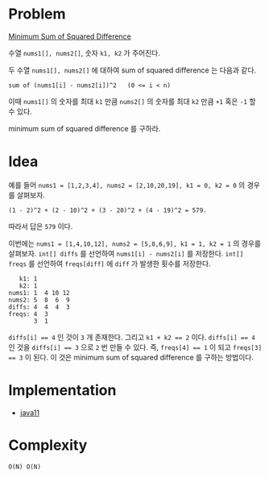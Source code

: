 # Problem

[Minimum Sum of Squared Difference](https://leetcode.com/problems/minimum-sum-of-squared-difference/)

수열 `nums1[], nums2[]`, 숫자 `k1, k2` 가 주어진다.

두 수열 `nums1[], nums2[]` 에 대하여 sum of squared difference 
는 다음과 같다. 

```
sum of (nums1[i] - nums2[i])^2   (0 <= i < n)
```

이때 `nums1[]` 의 숫자를 최대 `k1` 만큼 `nums2[]` 의 숫자를 최대 `k2`
만큼 `+1` 혹은 `-1` 할 수 있다.

minimum sum of squared difference 를 구하라.

# Idea

예를 들어 `nums1 = [1,2,3,4], nums2 = [2,10,20,19], k1 = 0, k2 = 0`
의 경우를 살펴보자.

```
(1 - 2)^2 + (2 - 10)^2 + (3 - 20)^2 + (4 - 19)^2 = 579.
```

따라서 답은 `579` 이다.

이번에는 `nums1 = [1,4,10,12], nums2 = [5,8,6,9], k1 = 1, k2 = 1`
의 경우를 살펴보자. `int[] diffs` 를 선언하여 `nums1[i] - nums2[i]` 
를 저장한다. `int[] freqs` 를 선언하여 `freqs[diff]` 에 `diff` 가
발생한 횟수를 저장한다.

```
   k1: 1
   k2: 1
nums1: 1  4 10 12
nums2: 5  8  6  9
diffs: 4  4  4  3
freqs: 4  3
       3  1 
```

`diffs[i] == 4` 인 것이 `3` 개 존재한다. 그리고 `k1 + k2 == 2` 이다.
`diffs[i] == 4` 인 것을 `diffs[i] == 3` 으로 `2` 번 만들 수 있다.  즉,
`freqs[4] == 1` 이 되고 `freqs[3] == 3` 이 된다. 이 것은 minimum sum
of squared difference 를 구하는 방법이다.

# Implementation

* [java11](MainApp.java)

# Complexity

```
O(N) O(N)
```
